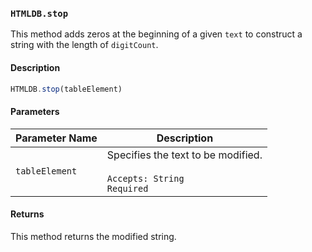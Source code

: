 ### `HTMLDB.stop`

This method adds zeros at the beginning of a given `text` to construct a string with the length of `digitCount`.

#### Description

```javascript
HTMLDB.stop(tableElement)
```

#### Parameters

| Parameter Name             | Description                               |
| -------------------------- | ----------------------------------------- |
| `tableElement` | Specifies the text to be modified.<br><br>`Accepts: String`<br>`Required` |

#### Returns

This method returns the modified string.